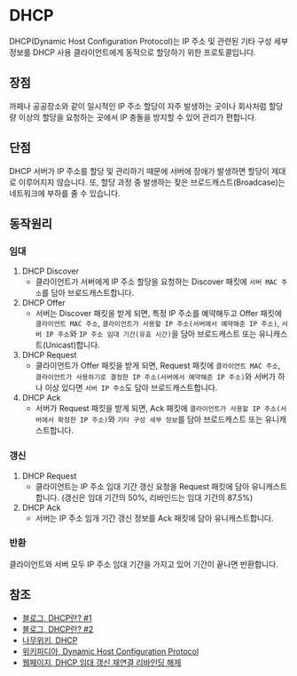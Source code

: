 # DHCP

DHCP(Dynamic Host Configuration Protocol)는 IP 주소 및 관련된 기타 구성 세부 정보를 DHCP 사용 클라이언트에게 동적으로 할당하기 위한 프로토콜입니다.

## 장점

까페나 공공장소와 같이 일시적인 IP 주소 할당이 자주 발생하는 곳이나 회사처럼 할당량 이상의 할당을 요청하는 곳에서 IP 충돌을 방지할 수 있어 관리가 편합니다.

## 단점

DHCP 서버가 IP 주소를 할당 및 관리하기 때문에 서버에 장애가 발생하면 할당이 제대로 이루어지지 않습니다. 또, 할당 과정 중 발생하는 잦은 브로드캐스트(Broadcase)는 네트워크에 부하를 줄 수 있습니다.

## 동작원리

### 임대

1. DHCP Discover
   - 클라이언트가 서버에게 IP 주소 할당을 요청하는 Discover 패킷에 `서버 MAC 주소`를 담아 브로드캐스트합니다.
2. DHCP Offer
   - 서버는 Discover 패킷을 받게 되면, 특정 IP 주소를 예약해두고 Offer 패킷에 `클라이언트 MAC 주소`, `클라이언트가 사용할 IP 주소(서버에서 예약해준 IP 주소)`, `서버 IP 주소`와 `IP 주소 임대 기간(유효 시간)`을 담아 브로드캐스트 또는 유니캐스트(Unicast)합니다.
3. DHCP Request
   - 클라이언트가 Offer 패킷을 받게 되면, Request 패킷에 `클라이언트 MAC 주소`, `클라이언트가 사용하기로 결정한 IP 주소(서버에서 예약해준 IP 주소)`와 서버가 하나 이상 있다면 `서버 IP 주소`도 담아 브로드캐스트합니다.
4. DHCP Ack
   - 서버가 Request 패킷을 받게 되면, Ack 패킷에 `클라이언트가 사용할 IP 주소(서버에서 확정한 IP 주소)`와 `기타 구성 세부 정보`를 담아 브로드캐스트 또는 유니캐스트합니다.

### 갱신

1. DHCP Request
   - 클라이언트는 IP 주소 임대 기간 갱신 요청을 Request 패킷에 담아 유니캐스트합니다. (갱신은 임대 기간의 50%, 리바인드는 임대 기간의 87.5%)
2. DHCP Ack
   - 서버는 IP 주소 임개 기간 갱신 정보를 Ack 패킷에 담아 유니캐스트합니다.

### 반환

클라이언트와 서버 모두 IP 주소 임대 기간을 가지고 있어 기간이 끝나면 반환합니다.

## 참조

- [블로그, DHCP란? #1](http://jwprogramming.tistory.com/35)
- [블로그, DHCP란? #2](http://blog.naver.com/PostView.nhn?blogId=cmw1728&logNo=221075863208)
- [나무위키, DHCP](https://namu.wiki/w/DHCP)
- [위키피디아, Dynamic Host Configuration Protocol](https://en.wikipedia.org/wiki/Dynamic_Host_Configuration_Protocol)
- [웹페이지, DHCP 임대 갱신 재연결 리바인딩 해제](http://www.ktword.co.kr/abbr_view.php?m_temp1=5571)
